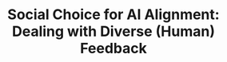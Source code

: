 ---
title: "Social Choice for AI Alignment: Dealing with Diverse (Human) Feedback"
collection: publications
# # permalink: /publication/2023-08-19-The-Computational-Complexity-of-Single-Player-Imperfect-Recall-Games
# # permalink: '/files/paper11.pdf' #../files/paper11.pdf #../files/preservinggametrafos.pdf #/files/paper1.pdf 
# filelink: '/files/complexityspir.pdf' 
# # excerpt: 'This paper is about the number 1. The number 2 is left for future work.'
# date: 2023-08-19
# authors: Emanuel Tewolde, Caspar Oesterheld, Vincent Conitzer, and Paul W. Goldberg
# venue: 'International Joint Conference on Artificial Intelligence (IJCAI) 2023'
# paperurl: 'https://www.ijcai.org/proceedings/2023/321'
# arxivurl: 'https://arxiv.org/abs/2305.17805'
# #slidesurl: 'https://arxiv.org/abs/2111.00076'
# #videourl: 'https://arxiv.org/abs/2111.00076'
# #citation: 'Your Name, You. (2009). &quot;Paper Title Number 1.&quot; <i>Journal 1</i>. 1(1).'

# #<a href=" ../files/CV_Emanuel_Tewolde_26_04_23.pdf " target="_blank"  rel="noopener noreferrer">CV</a>, Bla bla, <a href=" ../files/paper1.pdf " target="_blank"  rel="noopener noreferrer">paper1</a>, Bla bla, <a href=" ../files/preservinggametrafos.pdf " target="_blank"  rel="noopener noreferrer">GEB23preprint</a> 
---
